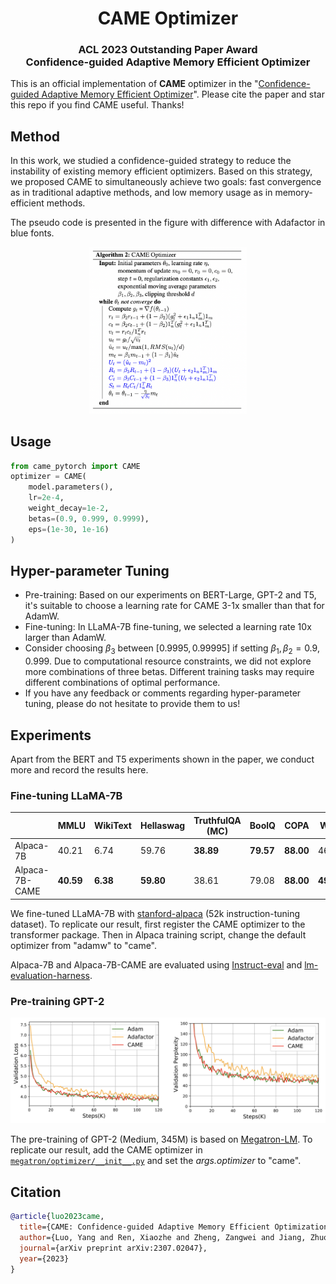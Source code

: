 <h1 align="center">CAME Optimizer</h1>
<h3 align="center">ACL 2023 Outstanding Paper Award<br/>Confidence-guided Adaptive Memory Efficient Optimizer</h3>

This is an official implementation of **CAME** optimizer in the "[Confidence-guided Adaptive Memory Efficient Optimizer](https://arxiv.org/abs/2307.02047)". Please cite the paper and star this repo if you find CAME useful. Thanks!

## Method

In this work, we studied a confidence-guided strategy to reduce the instability of existing memory efficient optimizers. Based on this strategy, we proposed CAME to simultaneously achieve two goals: fast convergence as in traditional adaptive methods, and low memory usage as in memory-efficient methods.

The pseudo code is presented in the figure with difference with Adafactor in blue fonts.

<p align="center">
<img src="assets/came_code.png" alt="CAME optimizer pseudo code" width="50%" />
</p>
<!-- ![CAME_code](assets/came_code.png) -->

## Usage

```python
from came_pytorch import CAME
optimizer = CAME(
    model.parameters(),
    lr=2e-4,
    weight_decay=1e-2,
    betas=(0.9, 0.999, 0.9999),
    eps=(1e-30, 1e-16)
)
```

## Hyper-parameter Tuning

* Pre-training: Based on our experiments on BERT-Large, GPT-2 and T5, it's suitable to choose a learning rate for CAME 3-1x smaller than that for AdamW.
* Fine-tuning: In LLaMA-7B fine-tuning, we selected a learning rate 10x larger than AdamW.
* Consider choosing $\beta_3$ between $[0.9995, 0.99995]$ if setting $\beta_1, \beta_2=0.9, 0.999$. Due to computational resource constraints, we did not explore more combinations of three betas. Different training tasks may require different combinations of optimal performance.
* If you have any feedback or comments regarding hyper-parameter tuning, please do not hesitate to provide them to us!

## Experiments

Apart from the BERT and T5 experiments shown in the paper, we conduct more and record the results here.

### Fine-tuning LLaMA-7B

|                | MMLU      | WikiText | Hellaswag | TruthfulQA (MC) | BoolQ     | COPA      | WSC       | WIC       |
| -------------- | --------- | -------- | --------- | --------------- | --------- | --------- | --------- | --------- |
| Alpaca-7B      | 40.21     | 6.74     | 59.76     | **38.89**       | **79.57** | **88.00** | 46.15     | 49.84     |
| Alpaca-7B-CAME | **40.59** | **6.38** | **59.80** | 38.61           | 79.08     | **88.00** | **49.04** | **50.78** |

We fine-tuned LLaMA-7B with [stanford-alpaca](https://github.com/tatsu-lab/stanford_alpaca) (52k instruction-tuning dataset). To replicate our result, first register the CAME optimizer to the transformer package. Then in Alpaca training script, change the default optimizer from "adamw" to "came".

Alpaca-7B and Alpaca-7B-CAME are evaluated using [Instruct-eval](https://github.com/declare-lab/instruct-eval) and [lm-evaluation-harness](https://github.com/EleutherAI/lm-evaluation-harness).

### Pre-training GPT-2

![CAME_gpt2](assets/gpt-2_came.png)

The pre-training of GPT-2 (Medium, 345M) is based on [Megatron-LM](https://github.com/NVIDIA/Megatron-LM). To replicate our result, add the CAME optimizer in [`megatron/optimizer/__init__.py`](https://github.com/NVIDIA/Megatron-LM/blob/main/megatron/optimizer/__init__.py) and set the *args.optimizer* to "came".

## Citation

```bibtex
@article{luo2023came,
  title={CAME: Confidence-guided Adaptive Memory Efficient Optimization},
  author={Luo, Yang and Ren, Xiaozhe and Zheng, Zangwei and Jiang, Zhuo and Jiang, Xin and You, Yang},
  journal={arXiv preprint arXiv:2307.02047},
  year={2023}
}
```
